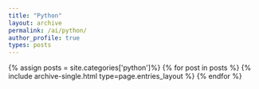 ```yaml
---
title: "Python"
layout: archive
permalink: /ai/python/
author_profile: true
types: posts
---
```


{% assign posts = site.categories['python']%}
{% for post in posts %}
  {% include archive-single.html type=page.entries_layout %}
{% endfor %}